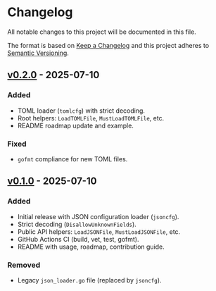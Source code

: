 # Changelog

All notable changes to this project will be documented in this file.

The format is based on [Keep a Changelog](https://keepachangelog.com/en/1.1.0/)
and this project adheres to [Semantic Versioning](https://semver.org/spec/v2.0.0.html).

## [v0.2.0] - 2025-07-10
### Added
- TOML loader (`tomlcfg`) with strict decoding.
- Root helpers: `LoadTOMLFile`, `MustLoadTOMLFile`, etc.
- README roadmap update and example.

### Fixed
- `gofmt` compliance for new TOML files.

## [v0.1.0] - 2025-07-10
### Added
- Initial release with JSON configuration loader (`jsoncfg`).
- Strict decoding (`DisallowUnknownFields`).
- Public API helpers: `LoadJSONFile`, `MustLoadJSONFile`, etc.
- GitHub Actions CI (build, vet, test, gofmt).
- README with usage, roadmap, contribution guide.

### Removed
- Legacy `json_loader.go` file (replaced by `jsoncfg`).

[Unreleased]: https://github.com/octahori/gomfig/compare/v0.2.0...HEAD
[v0.2.0]: https://github.com/octahori/gomfig/releases/tag/v0.2.0
[v0.1.0]: https://github.com/octahori/gomfig/releases/tag/v0.1.0
